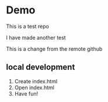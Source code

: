 # Demo 

This is a test repo

I have made another test 

This is a change from the remote github

## local development

1. Create index.html
2. Open index.html
3. Have fun!
